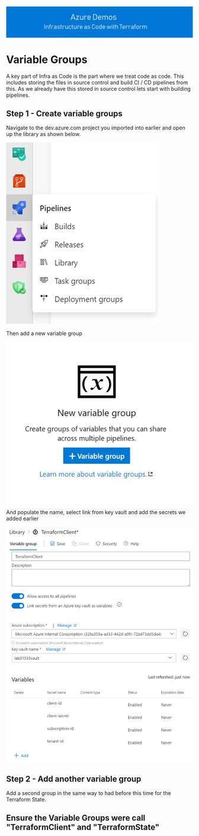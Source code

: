 [![infra as code with Terraform](/docs/images/banner.png)](/README.md)

# Variable Groups

A key part of Infra as Code is the part where we treat code as code. This includes storing the files in source control and build CI / CD pipelines from this. As we already have this stored in source control lets start with building pipelines.

## Step 1 - Create variable groups

Navigate to the dev.azure.com project you imported into earlier and open up the library as shown below.

![library](/docs/images/library.PNG)

Then add a new variable group

![add variable group](/docs/images/variablegroup.PNG)

And populate the name, select link from key vault and add the secrets we added earlier

![terraform client](/docs/images/TerraGroup.PNG)

## Step 2 - Add another variable group  

Add a second group in the same way to had before this time for the Terraform State.

## Ensure the Variable Groups were call "TerraformClient" and "TerraformState"
